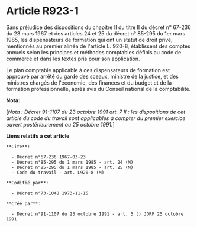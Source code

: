 # Article R923-1

Sans préjudice des dispositions du chapitre II du titre II du décret n° 67-236 du 23 mars 1967 et des articles 24 et 25 du
décret n° 85-295 du 1er mars 1985, les dispensateurs de formation qui ont un statut de droit privé, mentionnés au premier
alinéa de l'article L. 920-8, établissent des comptes annuels selon les principes et méthodes comptables définis au code de
commerce et dans les textes pris pour son application.

Le plan comptable applicable à ces dispensateurs de formation est approuvé par arrêté du garde des sceaux, ministre de la
justice, et des ministres chargés de l'économie, des finances et du budget et de la formation professionnelle, après avis du
Conseil national de la comptabilité.

**Nota:**

[*Nota : Décret 91-1107 du 23 octobre 1991 art. 7 II : les dispositions de cet article du code du travail sont applicables à
compter du premier exercice ouvert postérieurement au 25 octobre 1991.*]

**Liens relatifs à cet article**

	**Cite**:

	  - Décret n°67-236 1967-03-23
	  - Décret n°85-295 du 1 mars 1985 - art. 24 (M)
	  - Décret n°85-295 du 1 mars 1985 - art. 25 (M)
	  - Code du travail - art. L920-8 (M)

	**Codifié par**:

	  - Décret n°73-1048 1973-11-15

	**Créé par**:

	  - Décret n°91-1107 du 23 octobre 1991 - art. 5 () JORF 25 octobre 1991
